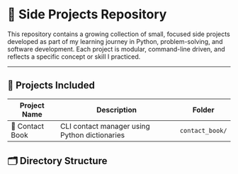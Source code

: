 # 🧰 Side Projects Repository

This repository contains a growing collection of small, focused side projects developed as part of my learning journey in Python, problem-solving, and software development. Each project is modular, command-line driven, and reflects a specific concept or skill I practiced.

---

## 📁 Projects Included

| Project Name     | Description                                          | Folder         |
|------------------|------------------------------------------------------|----------------|
| 📇 Contact Book  | CLI contact manager using Python dictionaries        | `contact_book/`|



## 🗂 Directory Structure


